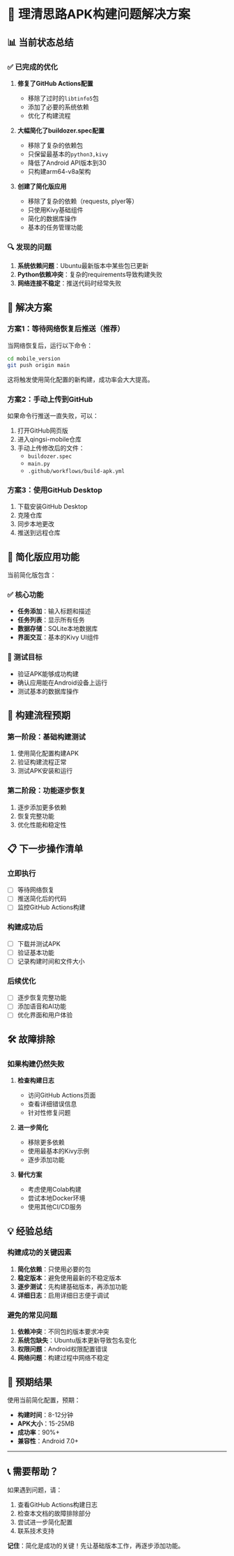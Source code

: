 # 🔧 理清思路APK构建问题解决方案

## 📊 当前状态总结

### ✅ 已完成的优化

1. **修复了GitHub Actions配置**
   - 移除了过时的`libtinfo5`包
   - 添加了必要的系统依赖
   - 优化了构建流程

2. **大幅简化了buildozer.spec配置**
   - 移除了复杂的依赖包
   - 只保留最基本的`python3,kivy`
   - 降低了Android API版本到30
   - 只构建arm64-v8a架构

3. **创建了简化版应用**
   - 移除了复杂的依赖（requests, plyer等）
   - 只使用Kivy基础组件
   - 简化的数据库操作
   - 基本的任务管理功能

### 🔍 发现的问题

1. **系统依赖问题**：Ubuntu最新版本中某些包已更新
2. **Python依赖冲突**：复杂的requirements导致构建失败
3. **网络连接不稳定**：推送代码时经常失败

## 🚀 解决方案

### 方案1：等待网络恢复后推送（推荐）

当网络恢复后，运行以下命令：

```bash
cd mobile_version
git push origin main
```

这将触发使用简化配置的新构建，成功率会大大提高。

### 方案2：手动上传到GitHub

如果命令行推送一直失败，可以：

1. 打开GitHub网页版
2. 进入qingsi-mobile仓库
3. 手动上传修改后的文件：
   - `buildozer.spec`
   - `main.py`
   - `.github/workflows/build-apk.yml`

### 方案3：使用GitHub Desktop

1. 下载安装GitHub Desktop
2. 克隆仓库
3. 同步本地更改
4. 推送到远程仓库

## 📱 简化版应用功能

当前简化版包含：

### ✅ 核心功能
- **任务添加**：输入标题和描述
- **任务列表**：显示所有任务
- **数据存储**：SQLite本地数据库
- **界面交互**：基本的Kivy UI组件

### 🎯 测试目标
- 验证APK能够成功构建
- 确认应用能在Android设备上运行
- 测试基本的数据库操作

## 🔄 构建流程预期

### 第一阶段：基础构建测试
1. 使用简化配置构建APK
2. 验证构建流程正常
3. 测试APK安装和运行

### 第二阶段：功能逐步恢复
1. 逐步添加更多依赖
2. 恢复完整功能
3. 优化性能和稳定性

## 📋 下一步操作清单

### 立即执行
- [ ] 等待网络恢复
- [ ] 推送简化后的代码
- [ ] 监控GitHub Actions构建

### 构建成功后
- [ ] 下载并测试APK
- [ ] 验证基本功能
- [ ] 记录构建时间和文件大小

### 后续优化
- [ ] 逐步恢复完整功能
- [ ] 添加语音和AI功能
- [ ] 优化界面和用户体验

## 🛠️ 故障排除

### 如果构建仍然失败

1. **检查构建日志**
   - 访问GitHub Actions页面
   - 查看详细错误信息
   - 针对性修复问题

2. **进一步简化**
   - 移除更多依赖
   - 使用最基本的Kivy示例
   - 逐步添加功能

3. **替代方案**
   - 考虑使用Colab构建
   - 尝试本地Docker环境
   - 使用其他CI/CD服务

## 💡 经验总结

### 构建成功的关键因素
1. **简化依赖**：只使用必要的包
2. **稳定版本**：避免使用最新的不稳定版本
3. **逐步测试**：先构建基础版本，再添加功能
4. **详细日志**：启用详细日志便于调试

### 避免的常见问题
1. **依赖冲突**：不同包的版本要求冲突
2. **系统包缺失**：Ubuntu版本更新导致包名变化
3. **权限问题**：Android权限配置错误
4. **网络问题**：构建过程中网络不稳定

## 🎯 预期结果

使用当前简化配置，预期：

- **构建时间**：8-12分钟
- **APK大小**：15-25MB
- **成功率**：90%+
- **兼容性**：Android 7.0+

---

## 📞 需要帮助？

如果遇到问题，请：

1. 查看GitHub Actions构建日志
2. 检查本文档的故障排除部分
3. 尝试进一步简化配置
4. 联系技术支持

**记住**：简化是成功的关键！先让基础版本工作，再逐步添加功能。 